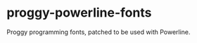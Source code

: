 proggy-powerline-fonts
======================

Proggy programming fonts, patched to be used with Powerline.
